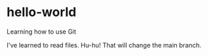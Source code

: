 # hello-world
Learning how to use Git

I've learned to read files. Hu-hu!
That will change the main branch.
